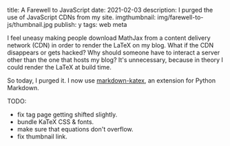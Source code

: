 title: A Farewell to JavaScript
date: 2021-02-03
description: I purged the use of JavaScript CDNs from my site.
imgthumbnail: img/farewell-to-js/thumbnail.jpg
publish: y
tags: web meta

I feel uneasy making people download MathJax from a content delivery network (CDN) in order to render the LaTeX on my blog. What if the CDN disappears or gets hacked? Why should someone have to interact a server other than the one that hosts my blog? It's unnecessary, because in theory I could render the LaTeX at build time.

So today, I purged it. I now use [markdown-katex](https://github.com/mbarkhau/markdown-katex), an extension for Python Markdown.

TODO:

* fix tag page getting shifted slightly.
* bundle KaTeX CSS & fonts.
* make sure that equations don't overflow.
* fix thumbnail link.
